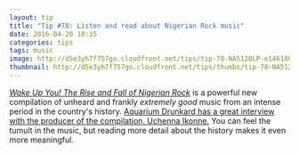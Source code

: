 ```yaml
---
layout: tip
title: "Tip #78: Listen and read about Nigerian Rock music"
date: 2016-04-20 10:15
categories: tips
tags: music
image: http://d5e3yh7f757go.cloudfront.net/tips/tip-78-NA5120LP-e1461000057478.jpg
thumbnail: http://d5e3yh7f757go.cloudfront.net/tips/thumbs/tip-78-NA5120LP-e1461000057478.jpg
---
```

[_Wake Up You! The Rise and Fall of Nigerian Rock_](https://open.spotify.com/album/0lb5MU96GSzEnw3EAjSX6v) is a powerful new compilation of unheard and frankly _extremely good_ music from an intense period in the country's history. [Aquarium Drunkard has a great interview with the producer of the compilation, Uchenna Ikonne.](http://www.aquariumdrunkard.com/2016/04/19/wake-up-you-aquarium-drunkard-interviews-uchenna-ikonne/) You can feel the tumult in the music, but reading more detail about the history makes it even more meaningful. 
